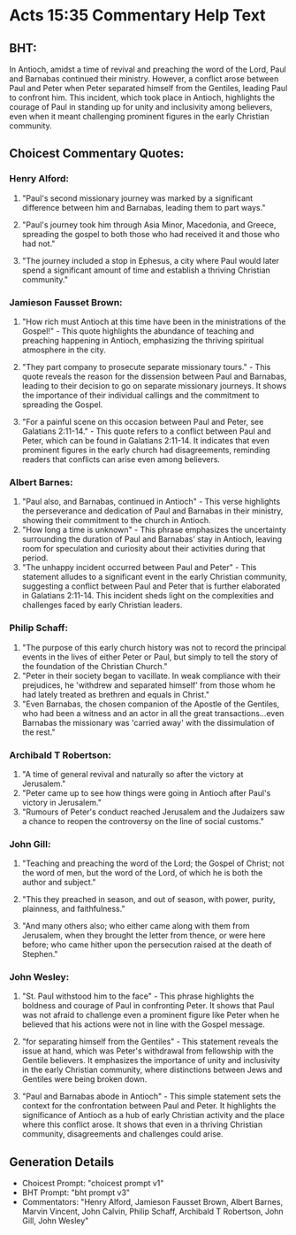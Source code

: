 # Acts 15:35 Commentary Help Text

## BHT:
In Antioch, amidst a time of revival and preaching the word of the Lord, Paul and Barnabas continued their ministry. However, a conflict arose between Paul and Peter when Peter separated himself from the Gentiles, leading Paul to confront him. This incident, which took place in Antioch, highlights the courage of Paul in standing up for unity and inclusivity among believers, even when it meant challenging prominent figures in the early Christian community.

## Choicest Commentary Quotes:
### Henry Alford:
1. "Paul's second missionary journey was marked by a significant difference between him and Barnabas, leading them to part ways." 

2. "Paul's journey took him through Asia Minor, Macedonia, and Greece, spreading the gospel to both those who had received it and those who had not." 

3. "The journey included a stop in Ephesus, a city where Paul would later spend a significant amount of time and establish a thriving Christian community."

### Jamieson Fausset Brown:
1. "How rich must Antioch at this time have been in the ministrations of the Gospel!" - This quote highlights the abundance of teaching and preaching happening in Antioch, emphasizing the thriving spiritual atmosphere in the city.

2. "They part company to prosecute separate missionary tours." - This quote reveals the reason for the dissension between Paul and Barnabas, leading to their decision to go on separate missionary journeys. It shows the importance of their individual callings and the commitment to spreading the Gospel.

3. "For a painful scene on this occasion between Paul and Peter, see Galatians 2:11-14." - This quote refers to a conflict between Paul and Peter, which can be found in Galatians 2:11-14. It indicates that even prominent figures in the early church had disagreements, reminding readers that conflicts can arise even among believers.

### Albert Barnes:
1. "Paul also, and Barnabas, continued in Antioch" - This verse highlights the perseverance and dedication of Paul and Barnabas in their ministry, showing their commitment to the church in Antioch.
2. "How long a time is unknown" - This phrase emphasizes the uncertainty surrounding the duration of Paul and Barnabas' stay in Antioch, leaving room for speculation and curiosity about their activities during that period.
3. "The unhappy incident occurred between Paul and Peter" - This statement alludes to a significant event in the early Christian community, suggesting a conflict between Paul and Peter that is further elaborated in Galatians 2:11-14. This incident sheds light on the complexities and challenges faced by early Christian leaders.

### Philip Schaff:
1. "The purpose of this early church history was not to record the principal events in the lives of either Peter or Paul, but simply to tell the story of the foundation of the Christian Church."
2. "Peter in their society began to vacillate. In weak compliance with their prejudices, he 'withdrew and separated himself' from those whom he had lately treated as brethren and equals in Christ."
3. "Even Barnabas, the chosen companion of the Apostle of the Gentiles, who had been a witness and an actor in all the great transactions...even Barnabas the missionary was 'carried away' with the dissimulation of the rest."

### Archibald T Robertson:
1. "A time of general revival and naturally so after the victory at Jerusalem."
2. "Peter came up to see how things were going in Antioch after Paul's victory in Jerusalem."
3. "Rumours of Peter's conduct reached Jerusalem and the Judaizers saw a chance to reopen the controversy on the line of social customs."

### John Gill:
1. "Teaching and preaching the word of the Lord; the Gospel of Christ; not the word of men, but the word of the Lord, of which he is both the author and subject." 

2. "This they preached in season, and out of season, with power, purity, plainness, and faithfulness."

3. "And many others also; who either came along with them from Jerusalem, when they brought the letter from thence, or were here before; who came hither upon the persecution raised at the death of Stephen."

### John Wesley:
1. "St. Paul withstood him to the face" - This phrase highlights the boldness and courage of Paul in confronting Peter. It shows that Paul was not afraid to challenge even a prominent figure like Peter when he believed that his actions were not in line with the Gospel message.

2. "for separating himself from the Gentiles" - This statement reveals the issue at hand, which was Peter's withdrawal from fellowship with the Gentile believers. It emphasizes the importance of unity and inclusivity in the early Christian community, where distinctions between Jews and Gentiles were being broken down.

3. "Paul and Barnabas abode in Antioch" - This simple statement sets the context for the confrontation between Paul and Peter. It highlights the significance of Antioch as a hub of early Christian activity and the place where this conflict arose. It shows that even in a thriving Christian community, disagreements and challenges could arise.


## Generation Details
- Choicest Prompt: "choicest prompt v1"
- BHT Prompt: "bht prompt v3"
- Commentators: "Henry Alford, Jamieson Fausset Brown, Albert Barnes, Marvin Vincent, John Calvin, Philip Schaff, Archibald T Robertson, John Gill, John Wesley"
